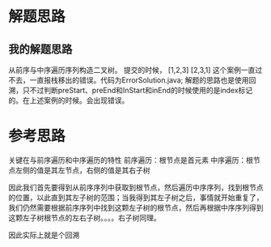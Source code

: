 
# 解题思路

## 我的解题思路
从前序与中序遍历序列构造二叉树。
提交的时候，
[1,2,3]
[2,3,1]
这个案例一直过不去，一直报栈移出的错误。代码为ErrorSolution.java;
解题的思路也是使用回溯，只不过判断preStart、preEnd和InStart和inEnd的时候使用的是index标记的。在上述案例的时候。会出现错误。


# 参考思路
关键在与前序遍历和中序遍历的特性
前序遍历：根节点是首元素
中序遍历：根节点左侧的值是其左节点，右侧的值是其右子树

因此我们首先要得到从前序序列中获取到根节点，然后遍历中序序列，找到根节点的位置，以此直到其左子树的范围；当我得到其左子树之后，事情就开始重复了，我们仍然需要根据前序序列中找到这颗左子树的根节点，然后再根据中序序列得到这颗左子树根节点的左右子树。。。。右子树同理。

因此实际上就是个回溯